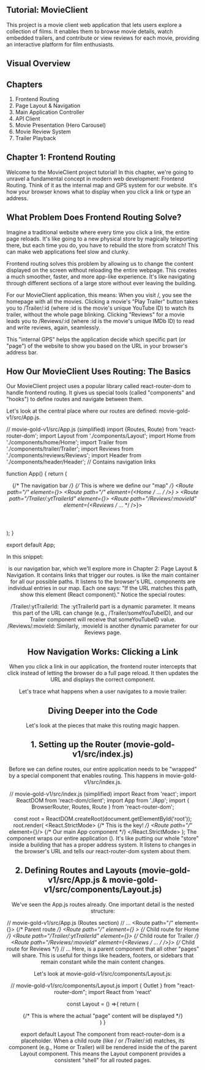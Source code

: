 ## Tutorial: MovieClient
This project is a movie client web application that lets users explore a collection of films. It enables them to browse movie details, watch embedded trailers, and contribute or view reviews for each movie, providing an interactive platform for film enthusiasts.

## Visual Overview

## Chapters
1. Frontend Routing
2. Page Layout & Navigation
3. Main Application Controller
4. API Client
5. Movie Presentation (Hero Carousel)
6. Movie Review System
7. Trailer Playback

## Chapter 1: Frontend Routing
Welcome to the MovieClient project tutorial! In this chapter, we're going to unravel a fundamental concept in modern web development: Frontend Routing. Think of it as the internal map and GPS system for our website. It's how your browser knows what to display when you click a link or type an address.

## What Problem Does Frontend Routing Solve?
Imagine a traditional website where every time you click a link, the entire page reloads. It's like going to a new physical store by magically teleporting there, but each time you do, you have to rebuild the store from scratch! This can make web applications feel slow and clunky.

Frontend routing solves this problem by allowing us to change the content displayed on the screen without reloading the entire webpage. This creates a much smoother, faster, and more app-like experience. It's like navigating through different sections of a large store without ever leaving the building.

For our MovieClient application, this means:
  When you visit /, you see the homepage with all the movies.
  Clicking a movie's "Play Trailer" button takes you to /Trailer/:id (where :id is the movie's unique YouTube ID) to watch its trailer, without the whole page blinking.
  Clicking "Reviews" for a movie leads you to /Reviews/:id (where :id is the movie's unique IMDb ID) to read and write reviews, again, seamlessly.
  
This "internal GPS" helps the application decide which specific part (or "page") of the website to show you based on the URL in your browser's address bar.

## How Our MovieClient Uses Routing: The Basics
Our MovieClient project uses a popular library called react-router-dom to handle frontend routing. It gives us special tools (called "components" and "hooks") to define routes and navigate between them.

Let's look at the central place where our routes are defined: movie-gold-v1/src/App.js.

// movie-gold-v1/src/App.js (simplified)
import {Routes, Route} from 'react-router-dom';
import Layout from './components/Layout';
import Home from './components/home/Home';
import Trailer from './components/trailer/Trailer';
import Reviews from './components/reviews/Reviews';
import Header from './components/header/Header'; // Contains navigation links

function App() {
  return (
    <div className="App">
      <Header/> {/* The navigation bar */}
      <Routes> {/* This is where we define our "map" */}
          <Route path="/" element={<Layout/>}>
            <Route path="/" element={<Home /* ... */ />} ></Route>
            <Route path="/Trailer/:ytTrailerId" element={<Trailer/>}></Route>
            <Route path="/Reviews/:movieId" element={<Reviews /* ... */ />}></Route>
          </Route>
      </Routes>
    </div>
  );
}

export default App;

In this snippet:

<Header/> is our navigation bar, which we'll explore more in Chapter 2: Page Layout & Navigation. It contains links that trigger our routes.
<Routes> is like the main container for all our possible paths. It listens to the browser's URL.
<Route> components are individual entries in our map. Each one says: "If the URL matches this path, show this element (React component)."
Notice the special routes:

/Trailer/:ytTrailerId: The :ytTrailerId part is a dynamic parameter. It means this part of the URL can change (e.g., /Trailer/someYouTubeID), and our Trailer component will receive that someYouTubeID value.
/Reviews/:movieId: Similarly, :movieId is another dynamic parameter for our Reviews page.

## How Navigation Works: Clicking a Link
When you click a link in our application, the frontend router intercepts that click instead of letting the browser do a full page reload. It then updates the URL and displays the correct component.

Let's trace what happens when a user navigates to a movie trailer:

## Diving Deeper into the Code
Let's look at the pieces that make this routing magic happen.

## 1. Setting up the Router (movie-gold-v1/src/index.js)
Before we can define routes, our entire application needs to be "wrapped" by a special component that enables routing. This happens in movie-gold-v1/src/index.js.

// movie-gold-v1/src/index.js (simplified)
import React from 'react';
import ReactDOM from 'react-dom/client';
import App from './App';
import { BrowserRouter, Routes, Route } from 'react-router-dom';

const root = ReactDOM.createRoot(document.getElementById('root'));
root.render(
  <React.StrictMode>
    <BrowserRouter> {/* This is the key! */}
      <Routes>
          <Route path="/*" element={<App />}/> {/* Our main App component */}
      </Routes>
    </BrowserRouter>
  </React.StrictMode>
);
The <BrowserRouter> component wraps our entire application (<App />). It's like putting our whole "store" inside a building that has a proper address system. It listens to changes in the browser's URL and tells our react-router-dom system about them.

## 2. Defining Routes and Layouts (movie-gold-v1/src/App.js & movie-gold-v1/src/components/Layout.js)
We've seen the App.js routes already. One important detail is the nested <Route> structure:

// movie-gold-v1/src/App.js (Routes section)
// ...
      <Routes>
          <Route path="/" element={<Layout/>}> {/* Parent route */}
            <Route path="/" element={<Home movies={movies} />} ></Route> {/* Child route for Home */}
            <Route path="/Trailer/:ytTrailerId" element={<Trailer/>}></Route> {/* Child route for Trailer */}
            <Route path="/Reviews/:movieId" element={<Reviews /* ... */ />}></Route> {/* Child route for Reviews */}
          </Route>
      </Routes>
// ...
Here, <Layout/> is a parent component that all other "pages" will share. This is useful for things like headers, footers, or sidebars that remain constant while the main content changes.

Let's look at movie-gold-v1/src/components/Layout.js:

// movie-gold-v1/src/components/Layout.js
import { Outlet } from "react-router-dom";
import React from 'react'

const Layout = () =>{
    return (
        <main>
            <Outlet/> {/* This is where the actual "page" content will be displayed */}
        </main>
    )
}

export default Layout
The <Outlet/> component from react-router-dom is a placeholder. When a child route (like / or /Trailer/:id) matches, its component (e.g., Home or Trailer) will be rendered inside the <Outlet/> of the parent Layout component. This means the Layout component provides a consistent "shell" for all routed pages.


